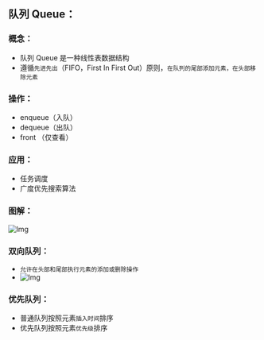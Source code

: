 ## 队列 Queue：

### 概念：
* 队列 Queue 是一种线性表数据结构
* 遵循`先进先出`（FIFO，First In First Out）原则，`在队列的尾部添加元素，在头部移除元素`


### 操作：
* enqueue（入队）
* dequeue（出队）
* front  （仅查看）

### 应用：
* 任务调度
* 广度优先搜索算法

### 图解：
![Img](https://raw.staticdn.net/Navyum/imgbed/pic/IMG/f4ffd4946bef437055eaab2a7601882a.png)


### 双向队列：
* `允许在头部和尾部执行元素的添加或删除操作`
* ![Img](https://raw.staticdn.net/Navyum/imgbed/pic/IMG/56ffc6123750e5cdf33d5e7784172c80.png)


### 优先队列：
* 普通队列按照元素`插入时间`排序
* 优先队列按照元素`优先级`排序